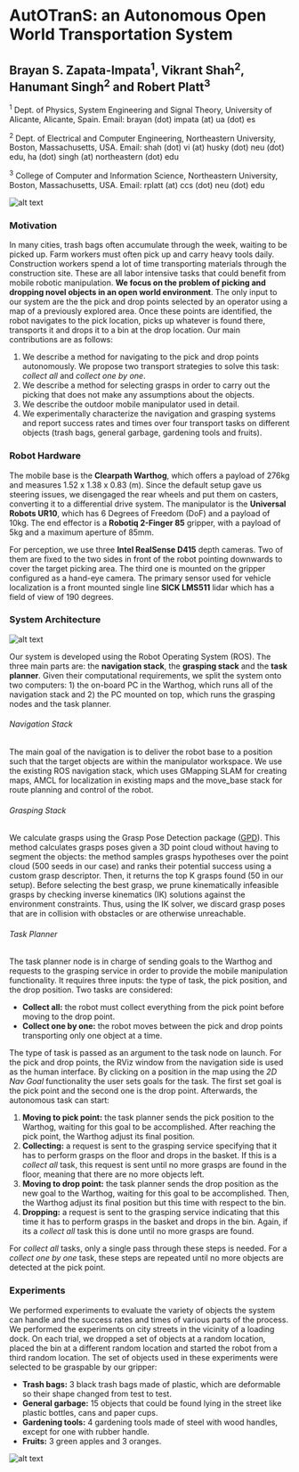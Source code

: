 # AutOTranS: an Autonomous Open World Transportation System
## Brayan S. Zapata-Impata<sup>1</sup>, Vikrant Shah<sup>2</sup>, Hanumant Singh<sup>2</sup> and Robert Platt<sup>3</sup>

<sup>1</sup> Dept. of Physics, System Engineering and Signal Theory, University of Alicante, Alicante, Spain. Email: brayan (dot) impata (at) ua (dot) es

<sup>2</sup> Dept. of Electrical and Computer Engineering, Northeastern University, Boston, Massachusetts, USA. Email: shah (dot) vi (at) husky (dot) neu (dot) edu, ha (dot) singh (at) northeastern (dot) edu

<sup>3</sup> College of Computer and Information Science, Northeastern University, Boston, Massachusetts, USA. Email: rplatt (at) ccs (dot) neu (dot) edu

![alt text](https://github.com/yayaneath/autotrans/blob/master/robot.png "Mobile Manipulator")

### Motivation

In many cities, trash bags often accumulate through the week, waiting to be picked up. Farm workers must often pick up and carry heavy tools daily. Construction workers spend a lot of time transporting materials through the construction site. These are all labor intensive tasks that could benefit from mobile robotic manipulation. **We focus on the problem of picking and dropping novel objects in an open world environment**. The only input to our system are the the pick and drop points selected by an operator using a map of a previously explored area. Once these points are identified, the robot navigates to the pick location, picks up whatever is found there, transports it and drops it to a bin at the drop location. Our main contributions are as follows:

1. We describe a method for navigating to the pick and drop points autonomously. We propose two transport strategies to solve this task: *collect all* and *collect one by one*.
2. We describe a method for selecting grasps in order to carry out the picking that does not make any assumptions about the objects.
3. We describe the outdoor mobile manipulator used in detail.
4. We experimentally characterize the navigation and grasping systems and report success rates and times over four transport tasks on different objects (trash bags, general garbage, gardening tools and fruits).

### Robot Hardware

The mobile base is the **Clearpath Warthog**, which offers a payload of 276kg and measures 1.52 x 1.38 x 0.83 (m). Since the default setup gave us steering issues, we disengaged the rear wheels and put them on casters, converting it to a differential drive system. The manipulator is the **Universal Robots UR10**, which has 6 Degrees of Freedom (DoF) and a payload of 10kg. The end effector is a **Robotiq 2-Finger 85** gripper, with a payload of 5kg and a maximum aperture of 85mm.
	
For perception, we use three **Intel RealSense D415** depth cameras. Two of them are fixed to the two sides in front of the robot pointing downwards to cover the target picking area. The third one is mounted on the gripper configured as a hand-eye camera. The primary sensor used for vehicle localization is a front mounted single line **SICK LMS511** lidar which has a field of view of 190 degrees.

### System Architecture

![alt text](https://github.com/yayaneath/autotrans/blob/master/proj-nodes.png "System architecture")

Our system is developed using the Robot Operating System (ROS). The three main parts are: the **navigation stack**, the **grasping stack** and the **task planner**. Given their computational requirements, we split the system onto two computers: 1) the on-board PC in the Warthog, which runs all of the navigation stack and 2) the PC mounted on top, which runs the grasping nodes and the task planner.

###### Navigation Stack
The main goal of the navigation is to deliver the robot base to a position such that the target objects are within the manipulator workspace. We use the existing ROS navigation stack, which uses GMapping SLAM for creating maps, AMCL for localization in existing maps and the move\_base stack for route planning and control of the robot.

###### Grasping Stack
We calculate grasps using the Grasp Pose Detection package ([GPD](https://github.com/atenpas/gpd)). This method calculates grasps poses given a 3D point cloud without having to segment the objects: the method samples grasps hypotheses over the point cloud (500 seeds in our case) and ranks their potential success using a custom grasp descriptor. Then, it returns the top K grasps found (50 in our setup). Before selecting the best grasp, we prune kinematically infeasible grasps by checking inverse kinematics (IK) solutions against the environment constraints. Thus, using the IK solver, we discard grasp poses that are in collision with obstacles or are otherwise unreachable.

###### Task Planner
The task planner node is in charge of sending goals to the Warthog and requests to the grasping service in order to provide the mobile manipulation functionality. It requires three inputs: the type of task, the pick position, and the drop position. Two tasks are considered:

- **Collect all:** the robot must collect everything from the pick point before moving to the drop point.
- **Collect one by one:** the robot moves between the pick and drop points transporting only one object at a time.

The type of task is passed as an argument to the task node on launch. For the pick and drop points, the RViz window from the navigation side is used as the human interface. By clicking on a position in the map using the *2D Nav Goal* functionality the user sets goals for the task. The first set goal is the pick point and the second one is the drop point. Afterwards, the autonomous task can start:

1. **Moving to pick point:** the task planner sends the pick position to the Warthog, waiting for this goal to be accomplished. After reaching the pick point, the Warthog adjust its final position.
2. **Collecting:** a request is sent to the grasping service specifying that it has to perform grasps on the floor and drops in the basket. If this is a *collect all* task, this request is sent until no more grasps are found in the floor, meaning that there are no more objects left.
3. **Moving to drop point:** the task planner sends the drop position as the new goal to the Warthog, waiting for this goal to be accomplished. Then, the Warthog adjust its final position but this time with respect to the bin.
4. **Dropping:** a request is sent to the grasping service indicating that this time it has to perform grasps in the basket and drops in the bin. Again, if its a *collect all* task this is done until no more grasps are found.
	
For *collect all* tasks, only a single pass through these steps is needed. For a *collect one by one* task, these steps are repeated until no more objects are detected at the pick point.

### Experiments

We performed experiments to evaluate the variety of objects the system can handle and the success rates and times of various parts of the process. We performed the experiments on city streets in the vicinity of a loading dock. On each trial, we dropped a set of objects at a random location, placed the bin at a different random location and started the robot from a third random location. The set of objects used in these experiments were selected to be graspable by our gripper:

- **Trash bags:** 3 black trash bags made of plastic, which are deformable so their shape changed from test to test.	
- **General garbage:** 15 objects that could be found lying in the street like plastic bottles, cans and paper cups.
- **Gardening tools:** 4 gardening tools made of steel with wood handles, except for one with rubber handle.
- **Fruits:** 3 green apples and 3 oranges.

![alt text](https://github.com/yayaneath/autotrans/blob/master/test-objs.png "Objects used in experimentation")


